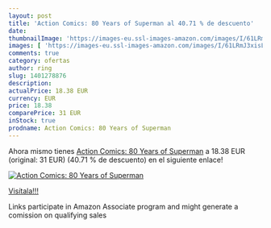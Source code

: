 ```yaml
---
layout: post
title: 'Action Comics: 80 Years of Superman al 40.71 % de descuento'
date: 
thumbnailImage: 'https://images-eu.ssl-images-amazon.com/images/I/61LRmJ3xisL._SL200_.jpg'
images: [ 'https://images-eu.ssl-images-amazon.com/images/I/61LRmJ3xisL._SL200_.jpg' ]
comments: true
category: ofertas
author: ring
slug: 1401278876
description:
actualPrice: 18.38 EUR
currency: EUR
price: 18.38
comparePrice: 31 EUR
inStock: true
prodname: Action Comics: 80 Years of Superman
---
```


Ahora mismo tienes [Action Comics: 80 Years of Superman](https://www.amazon.es/dp/1401278876/?tag=tolees-21) a 18.38 EUR (original: 31 EUR) (40.71 %  de descuento) en el siguiente enlace!

[![Action Comics: 80 Years of Superman](https://images-eu.ssl-images-amazon.com/images/I/61LRmJ3xisL._SL200_.jpg)](https://www.amazon.es/dp/1401278876/?tag=tolees-21)

[Visítala!!!](https://www.amazon.es/dp/1401278876/?tag=tolees-21)

Links participate in Amazon Associate program and might generate a comission on qualifying sales
